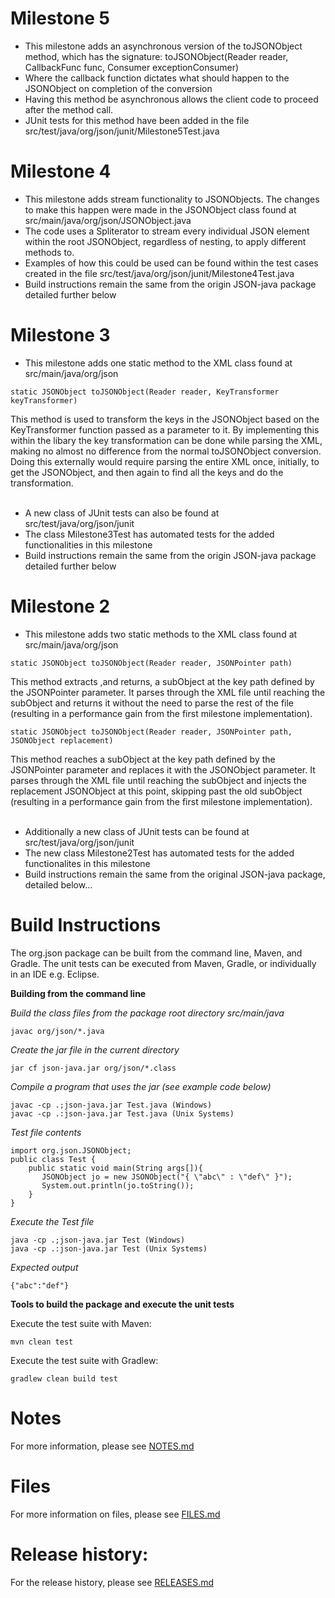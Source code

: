 # Milestone 5
* This milestone adds an asynchronous version of the toJSONObject method, which has the signature: toJSONObject(Reader reader, CallbackFunc func, Consumer<Exception> exceptionConsumer)
* Where the callback function dictates what should happen to the JSONObject on completion of the conversion
* Having this method be asynchronous allows the client code to proceed after the method call.
* JUnit tests for this method have been added in the file src/test/java/org/json/junit/Milestone5Test.java

# Milestone 4
* This milestone adds stream functionality to JSONObjects. The changes to make this happen were made in the JSONObject class found at src/main/java/org/json/JSONObject.java
* The code uses a Spliterator to stream every individual JSON element within the root JSONObject, regardless of nesting, to apply different methods to.
* Examples of how this could be used can be found within the test cases created in the file src/test/java/org/json/junit/Milestone4Test.java
* Build instructions remain the same from the origin JSON-java package detailed further below

# Milestone 3
* This milestone adds one static method to the XML class found at src/main/java/org/json
````
static JSONObject toJSONObject(Reader reader, KeyTransformer keyTransformer)
````
This method is used to transform the keys in the JSONObject based on the KeyTransformer function passed as a parameter to it. By
implementing this within the libary the key transformation can be done while parsing the XML, making no almost no difference from
the normal toJSONObject conversion. Doing this externally would
require parsing the entire XML once, initially, to get the JSONObject, and then again to find all the keys and do the transformation.
<br/><br/>
* A new class of JUnit tests can also be found at src/test/java/org/json/junit
* The class Milestone3Test has automated tests for the added functionalities in this milestone
* Build instructions remain the same from the origin JSON-java package detailed further below

# Milestone 2
* This milestone adds two static methods to the XML class found at src/main/java/org/json
````
static JSONObject toJSONObject(Reader reader, JSONPointer path)
````
This method extracts ,and returns, a subObject at the key path defined by the JSONPointer parameter. It parses through
the XML file until reaching the subObject and returns it without the need to parse the rest of the file (resulting in a performance
gain from the first milestone implementation). 
````
static JSONObject toJSONObject(Reader reader, JSONPointer path, JSONObject replacement)
````
This method reaches a subObject at the key path defined by the JSONPointer parameter and replaces it with the JSONObject
parameter. It parses through the XML file until reaching the subObject and injects the replacement JSONObject at this
point, skipping past the old subObject (resulting in a performance gain from the first milestone implementation).
<br/> <br/>
* Additionally a new class of JUnit tests can be found at src/test/java/org/json/junit
* The new class Milestone2Test has automated tests for the added functionalites in this milestone
* Build instructions remain the same from the original JSON-java package, detailed below...

# Build Instructions

The org.json package can be built from the command line, Maven, and Gradle. The unit tests can be executed from Maven, Gradle, or individually in an IDE e.g. Eclipse.
 
**Building from the command line**

*Build the class files from the package root directory src/main/java*
````
javac org/json/*.java
````

*Create the jar file in the current directory*
````
jar cf json-java.jar org/json/*.class
````

*Compile a program that uses the jar (see example code below)*
````
javac -cp .;json-java.jar Test.java (Windows)
javac -cp .:json-java.jar Test.java (Unix Systems)
````

*Test file contents*

````
import org.json.JSONObject;
public class Test {
    public static void main(String args[]){
       JSONObject jo = new JSONObject("{ \"abc\" : \"def\" }");
       System.out.println(jo.toString());
    }
}
````

*Execute the Test file*
```` 
java -cp .;json-java.jar Test (Windows)
java -cp .:json-java.jar Test (Unix Systems)
````

*Expected output*

````
{"abc":"def"}
````

 
**Tools to build the package and execute the unit tests**

Execute the test suite with Maven:
```
mvn clean test
```

Execute the test suite with Gradlew:

```
gradlew clean build test
```

# Notes

For more information, please see [NOTES.md](https://github.com/stleary/JSON-java/blob/master/docs/NOTES.md)

# Files

For more information on files, please see [FILES.md](https://github.com/stleary/JSON-java/blob/master/docs/FILES.md)

# Release history:

For the release history, please see [RELEASES.md](https://github.com/stleary/JSON-java/blob/master/docs/RELEASES.md)
